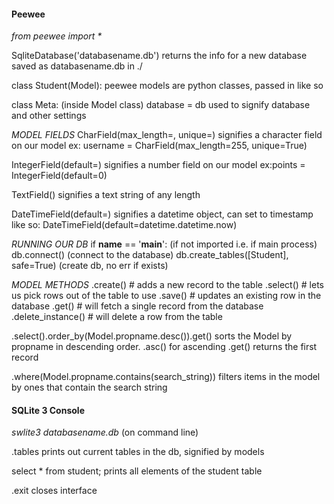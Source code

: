 #### Peewee
_from peewee import *_

SqliteDatabase('databasename.db')
	returns the info for a new database saved as databasename.db in ./

class Student(Model):
	peewee models are python classes, passed in like so

class Meta: (inside Model class)
	database = db
		used to signify database and other settings


*MODEL FIELDS*
CharField(max_length=, unique=)
	signifies a character field on our model
	ex: username = CharField(max_length=255, unique=True)

IntegerField(default=)
	signifies a number field on our model
  ex:points = IntegerField(default=0)

TextField()
	signifies a text string of any length

DateTimeField(default=)
	signifies a datetime object, can set to timestamp like so:
	DateTimeField(default=datetime.datetime.now)


*RUNNING OUR DB*
if __name__ == '__main__': (if not imported i.e. if main process)
  db.connect()      			 (connect to the database)
  db.create_tables([Student], safe=True)   (create db, no err if exists)


*MODEL METHODS*
.create()  					# adds a new record to the table
.select() 					# lets us pick rows out of the table to use
.save() 						# updates an existing row in the database
.get() 							# will fetch a single record from the database
.delete_instance() 	# will delete a row from the table

.select().order_by(Model.propname.desc()).get()
	sorts the Model by propname in descending order. .asc() for ascending
	.get() returns the first record

.where(Model.propname.contains(search_string))
	filters items in the model by ones that contain the search string


#### SQLite 3 Console
_swlite3 databasename.db_ (on command line)

.tables
	prints out current tables in the db, signified by models

select * from student;
	prints all elements of the student table

.exit
	closes interface
